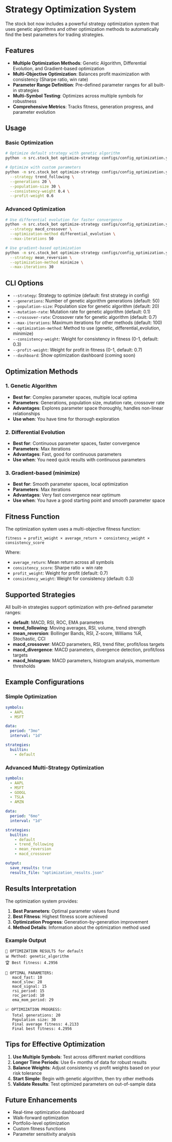 # Strategy Optimization System

The stock bot now includes a powerful strategy optimization system that uses genetic algorithms and other optimization methods to automatically find the best parameters for trading strategies.

## Features

- **Multiple Optimization Methods**: Genetic Algorithm, Differential Evolution, and Gradient-based optimization
- **Multi-Objective Optimization**: Balances profit maximization with consistency (Sharpe ratio, win rate)
- **Parameter Range Definition**: Pre-defined parameter ranges for all built-in strategies
- **Multi-Symbol Testing**: Optimizes across multiple symbols for robustness
- **Comprehensive Metrics**: Tracks fitness, generation progress, and parameter evolution

## Usage

### Basic Optimization

```bash
# Optimize default strategy with genetic algorithm
python -m src.stock_bot optimize-strategy configs/config_optimization.yaml --strategy default

# Optimize with custom parameters
python -m src.stock_bot optimize-strategy configs/config_optimization.yaml \
  --strategy trend_following \
  --generations 20 \
  --population-size 30 \
  --consistency-weight 0.4 \
  --profit-weight 0.6
```

### Advanced Optimization

```bash
# Use differential evolution for faster convergence
python -m src.stock_bot optimize-strategy configs/config_optimization.yaml \
  --strategy macd_crossover \
  --optimization-method differential_evolution \
  --max-iterations 50

# Use gradient-based optimization
python -m src.stock_bot optimize-strategy configs/config_optimization.yaml \
  --strategy mean_reversion \
  --optimization-method minimize \
  --max-iterations 30
```

## CLI Options

- `--strategy`: Strategy to optimize (default: first strategy in config)
- `--generations`: Number of genetic algorithm generations (default: 50)
- `--population-size`: Population size for genetic algorithm (default: 20)
- `--mutation-rate`: Mutation rate for genetic algorithm (default: 0.1)
- `--crossover-rate`: Crossover rate for genetic algorithm (default: 0.7)
- `--max-iterations`: Maximum iterations for other methods (default: 100)
- `--optimization-method`: Method to use (genetic, differential_evolution, minimize)
- `--consistency-weight`: Weight for consistency in fitness (0-1, default: 0.3)
- `--profit-weight`: Weight for profit in fitness (0-1, default: 0.7)
- `--dashboard`: Show optimization dashboard (coming soon)

## Optimization Methods

### 1. Genetic Algorithm
- **Best for**: Complex parameter spaces, multiple local optima
- **Parameters**: Generations, population size, mutation rate, crossover rate
- **Advantages**: Explores parameter space thoroughly, handles non-linear relationships
- **Use when**: You have time for thorough exploration

### 2. Differential Evolution
- **Best for**: Continuous parameter spaces, faster convergence
- **Parameters**: Max iterations
- **Advantages**: Fast, good for continuous parameters
- **Use when**: You need quick results with continuous parameters

### 3. Gradient-based (minimize)
- **Best for**: Smooth parameter spaces, local optimization
- **Parameters**: Max iterations
- **Advantages**: Very fast convergence near optimum
- **Use when**: You have a good starting point and smooth parameter space

## Fitness Function

The optimization system uses a multi-objective fitness function:

```
fitness = profit_weight × average_return + consistency_weight × consistency_score
```

Where:
- `average_return`: Mean return across all symbols
- `consistency_score`: Sharpe ratio × win rate
- `profit_weight`: Weight for profit (default: 0.7)
- `consistency_weight`: Weight for consistency (default: 0.3)

## Supported Strategies

All built-in strategies support optimization with pre-defined parameter ranges:

- **default**: MACD, RSI, ROC, EMA parameters
- **trend_following**: Moving averages, RSI, volume, trend strength
- **mean_reversion**: Bollinger Bands, RSI, Z-score, Williams %R, Stochastic, CCI
- **macd_crossover**: MACD parameters, RSI, trend filter, profit/loss targets
- **macd_divergence**: MACD parameters, divergence detection, profit/loss targets
- **macd_histogram**: MACD parameters, histogram analysis, momentum thresholds

## Example Configurations

### Simple Optimization
```yaml
symbols:
  - AAPL
  - MSFT

data:
  period: "3mo"
  interval: "1d"

strategies:
  builtin:
    - default
```

### Advanced Multi-Strategy Optimization
```yaml
symbols:
  - AAPL
  - MSFT
  - GOOGL
  - TSLA
  - AMZN

data:
  period: "6mo"
  interval: "1d"

strategies:
  builtin:
    - default
    - trend_following
    - mean_reversion
    - macd_crossover

output:
  save_results: true
  results_file: "optimization_results.json"
```

## Results Interpretation

The optimization system provides:

1. **Best Parameters**: Optimal parameter values found
2. **Best Fitness**: Highest fitness score achieved
3. **Optimization Progress**: Generation-by-generation improvement
4. **Method Details**: Information about the optimization method used

### Example Output
```
🎯 OPTIMIZATION RESULTS for default
📊 Method: genetic_algorithm
🏆 Best fitness: 4.2956

🔧 OPTIMAL PARAMETERS:
   macd_fast: 10
   macd_slow: 28
   macd_signal: 15
   rsi_period: 15
   roc_period: 10
   ema_mom_period: 29

📈 OPTIMIZATION PROGRESS:
   Total generations: 20
   Population size: 30
   Final average fitness: 4.2133
   Final best fitness: 4.2956
```

## Tips for Effective Optimization

1. **Use Multiple Symbols**: Test across different market conditions
2. **Longer Time Periods**: Use 6+ months of data for robust results
3. **Balance Weights**: Adjust consistency vs profit weights based on your risk tolerance
4. **Start Simple**: Begin with genetic algorithm, then try other methods
5. **Validate Results**: Test optimized parameters on out-of-sample data

## Future Enhancements

- Real-time optimization dashboard
- Walk-forward optimization
- Portfolio-level optimization
- Custom fitness functions
- Parameter sensitivity analysis
